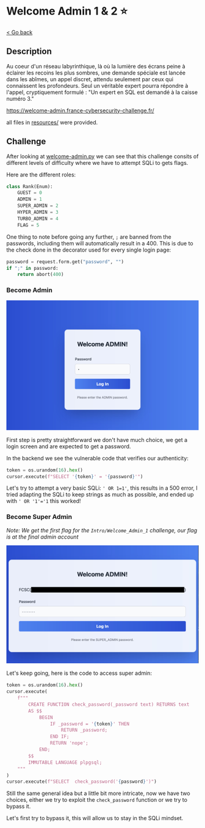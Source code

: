 # Welcome Admin 1 & 2 ⭐

[< Go back](../../README.md)

## Description

Au coeur d'un réseau labyrinthique, là où la lumière des écrans peine à éclairer les recoins les plus sombres, une demande spéciale est lancée dans les abîmes, un appel discret, attendu seulement par ceux qui connaissent les profondeurs. Seul un véritable expert pourra répondre à l'appel, cryptiquement formulé : "Un expert en SQL est demandé à la caisse numéro 3."

<https://welcome-admin.france-cybersecurity-challenge.fr/>

all files in [resources/](./resources) were provided.

## Challenge

After looking at [welcome-admin.py](resources/src/welcome-admin.py) we can see that this challenge consits of different levels of difficulty where we have to attempt SQLi to gets flags.

Here are the different roles:

```py
class Rank(Enum):
    GUEST = 0
    ADMIN = 1
    SUPER_ADMIN = 2
    HYPER_ADMIN = 3
    TURBO_ADMIN = 4
    FLAG = 5
```

One thing to note before going any further, `;` are banned from the passwords, including them will automatically result in a 400. This is due to the check done in the decorator used for every single login page:

```py
password = request.form.get("password", "")
if ";" in password:
    return abort(400)
```

### Become Admin

<img src="assets/admin-login-page.jpg" alt="admin login page" width="800px">

First step is pretty straightforward we don't have much choice, we get a login screen and are expected to get a password.

In the backend we see the vulnerable code that verifies our authenticity:

```py
token = os.urandom(16).hex()
cursor.execute(f"SELECT '{token}' = '{password}'")
```

Let's try to attempt a very basic SQLi: `' OR 1=1'`, this results in a 500 error, I tried adapting the SQLi to keep strings as much as possible, and ended up with `' OR '1'='1` this worked!

### Become Super Admin

_Note: We get the first flag for the `Intro/Welcome_Admin_1` challenge, our flag is at the final admin account_

<img src="assets/super-admin-login-page.jpg" alt="super admin login page" width="800px">

Let's keep going, here is the code to access super admin:

```py
token = os.urandom(16).hex()
cursor.execute(
    f"""
        CREATE FUNCTION check_password(_password text) RETURNS text
        AS $$
            BEGIN
                IF _password = '{token}' THEN
                    RETURN _password;
                END IF;
                RETURN 'nope';
            END;
        $$
        IMMUTABLE LANGUAGE plpgsql;
    """
)
cursor.execute(f"SELECT  check_password('{password}')")
```

Still the same general idea but a little bit more intricate, now we have two choices, either we try to exploit the `check_password` function or we try to bypass it.

Let's first try to bypass it, this will allow us to stay in the SQLi mindset.

<!-- ') || '1'='1 -->
